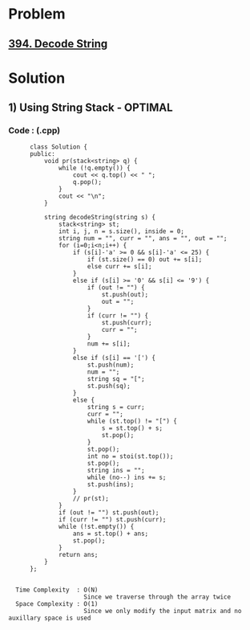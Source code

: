 # Problem

## [394. Decode String](https://leetcode.com/problems/decode-string/)


# Solution 

## 1) Using String Stack - OPTIMAL

      
      
      
   ### Code : (.cpp)
    
          class Solution {
          public:
              void pr(stack<string> q) {
                  while (!q.empty()) {
                      cout << q.top() << " ";
                      q.pop();
                  }
                  cout << "\n";
              }

              string decodeString(string s) {
                  stack<string> st;
                  int i, j, n = s.size(), inside = 0;
                  string num = "", curr = "", ans = "", out = "";
                  for (i=0;i<n;i++) {
                      if (s[i]-'a' >= 0 && s[i]-'a' <= 25) {
                          if (st.size() == 0) out += s[i];
                          else curr += s[i];
                      }
                      else if (s[i] >= '0' && s[i] <= '9') {
                          if (out != "") {
                              st.push(out);
                              out = "";
                          }
                          if (curr != "") {
                              st.push(curr);
                              curr = "";
                          }
                          num += s[i];
                      }
                      else if (s[i] == '[') {
                          st.push(num);
                          num = "";
                          string sq = "[";
                          st.push(sq);
                      } 
                      else {
                          string s = curr;
                          curr = "";
                          while (st.top() != "[") {
                              s = st.top() + s;
                              st.pop();
                          }
                          st.pop();
                          int no = stoi(st.top());
                          st.pop();
                          string ins = "";
                          while (no--) ins += s;
                          st.push(ins);
                      }
                      // pr(st);
                  }
                  if (out != "") st.push(out);
                  if (curr != "") st.push(curr);
                  while (!st.empty()) {
                      ans = st.top() + ans;
                      st.pop();
                  }
                  return ans;
              }
          };

 
      Time Complexity  : O(N) 
                         Since we traverse through the array twice
      Space Complexity : O(1)
                         Since we only modify the input matrix and no auxillary space is used  

